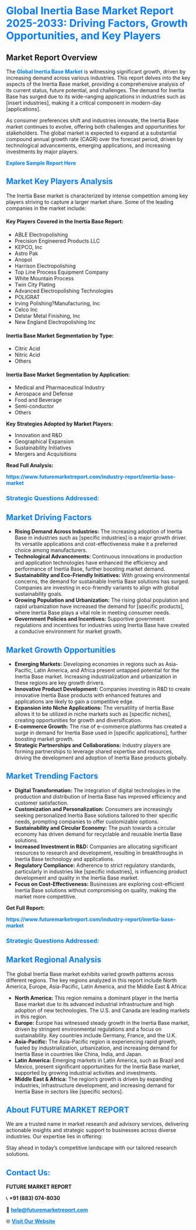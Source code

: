 <h1 style="color: #007BFF;">Global Inertia Base Market Report 2025-2033: Driving Factors, Growth Opportunities, and Key Players</h1>

<section id="overview">
<h2>Market Report Overview</h2>
<p>The <a href="https://www.futuremarketreport.com/industry-report/inertia-base-market" style="color: #007BFF; text-decoration: none;"><strong>Global Inertia Base Market</strong></a> is witnessing significant growth, driven by increasing demand across various industries. This report delves into the key aspects of the Inertia Base market, providing a comprehensive analysis of its current status, future potential, and challenges. The demand for Inertia Base has surged due to its wide-ranging applications in industries such as [insert industries], making it a critical component in modern-day [applications].</p>
<p>As consumer preferences shift and industries innovate, the Inertia Base market continues to evolve, offering both challenges and opportunities for stakeholders. The global market is expected to expand at a substantial compound annual growth rate (CAGR) over the forecast period, driven by technological advancements, emerging applications, and increasing investments by major players.</p>
</section>

<section id="overview">
<p><a href="https://www.futuremarketreport.com/request-sample/reportId=37686" style="color: #007BFF; text-decoration: none;"><strong>Explore Sample Report Here</strong></a></p>
</section>

<section id="key-players">
<h2 style="color: #007BFF;">Market Key Players Analysis</h2>
<p>The Inertia Base market is characterized by intense competition among key players striving to capture a larger market share. Some of the leading companies in the market include:</p>
<h4>Key Players Covered in the Inertia Base Report:</h4>
<ul><li>ABLE Electropolishing</li><li>Precision Engineered Products LLC</li><li>KEPCO, Inc</li><li>Astro Pak</li><li>Anopol</li><li>Harrison Electropolishing</li><li>Top Line Process Equipment Company</li><li>White Mountain Process</li><li>Twin City Plating</li><li>Advanced Electropolishing Technologies</li><li>POLIGRAT</li><li>Irving Polishing?Manufacturing, Inc</li><li>Celco Inc</li><li>Delstar Metal Finishing, Inc</li><li>New England Electropolishing Inc</li></ul>
<h4>Inertia Base Market Segmentation by Type:</h4>
<ul><li>Citric Acid</li><li>Nitric Acid</li><li>Others</li></ul>

<h4>Inertia Base Market Segmentation by Application:</h4>
<ul><li>Medical and Pharmaceutical Industry</li><li>Aerospace and Defense</li><li>Food and Beverage</li><li>Semi-conductor</li><li>Others</li></ul>
<p><strong>Key Strategies Adopted by Market Players:</strong></p>
<ul>
<li>Innovation and R&D</li>
<li>Geographical Expansion</li>
<li>Sustainability Initiatives</li>
<li>Mergers and Acquisitions</li>
</ul>
</section>

<section>
<p><strong>Read Full Analysis: </strong></p><a href="https://www.futuremarketreport.com/industry-report/inertia-base-market" style="color: #007BFF; text-decoration: none;"><strong>https://www.futuremarketreport.com/industry-report/inertia-base-market</strong></a>
<h3 style="color: #007BFF;">Strategic Questions Addressed:</h3>
</section>

<section id="driving-factors">
<h2 style="color: #007BFF;">Market Driving Factors</h2>
<ul>
<li><strong>Rising Demand Across Industries:</strong> The increasing adoption of Inertia Base in industries such as [specific industries] is a major growth driver. Its versatile applications and cost-effectiveness make it a preferred choice among manufacturers.</li>
<li><strong>Technological Advancements:</strong> Continuous innovations in production and application technologies have enhanced the efficiency and performance of Inertia Base, further boosting market demand.</li>
<li><strong>Sustainability and Eco-Friendly Initiatives:</strong> With growing environmental concerns, the demand for sustainable Inertia Base solutions has surged. Companies are investing in eco-friendly variants to align with global sustainability goals.</li>
<li><strong>Growing Population and Urbanization:</strong> The rising global population and rapid urbanization have increased the demand for [specific products], where Inertia Base plays a vital role in meeting consumer needs.</li>
<li><strong>Government Policies and Incentives:</strong> Supportive government regulations and incentives for industries using Inertia Base have created a conducive environment for market growth.</li>
</ul>
</section>

<section id="growth-opportunities">
<h2 style="color: #007BFF;">Market Growth Opportunities</h2>
<ul>
<li><strong>Emerging Markets:</strong> Developing economies in regions such as Asia-Pacific, Latin America, and Africa present untapped potential for the Inertia Base market. Increasing industrialization and urbanization in these regions are key growth drivers.</li>
<li><strong>Innovative Product Development:</strong> Companies investing in R&D to create innovative Inertia Base products with enhanced features and applications are likely to gain a competitive edge.</li>
<li><strong>Expansion into Niche Applications:</strong> The versatility of Inertia Base allows it to be utilized in niche markets such as [specific niches], creating opportunities for growth and diversification.</li>
<li><strong>E-commerce Growth:</strong> The rise of e-commerce platforms has created a surge in demand for Inertia Base used in [specific applications], further boosting market growth.</li>
<li><strong>Strategic Partnerships and Collaborations:</strong> Industry players are forming partnerships to leverage shared expertise and resources, driving the development and adoption of Inertia Base products globally.</li>
</ul>
</section>

<section id="trending-factors">
<h2 style="color: #007BFF;">Market Trending Factors</h2>
<ul>
<li><strong>Digital Transformation:</strong> The integration of digital technologies in the production and distribution of Inertia Base has improved efficiency and customer satisfaction.</li>
<li><strong>Customization and Personalization:</strong> Consumers are increasingly seeking personalized Inertia Base solutions tailored to their specific needs, prompting companies to offer customizable options.</li>
<li><strong>Sustainability and Circular Economy:</strong> The push towards a circular economy has driven demand for recyclable and reusable Inertia Base solutions.</li>
<li><strong>Increased Investment in R&D:</strong> Companies are allocating significant resources to research and development, resulting in breakthroughs in Inertia Base technology and applications.</li>
<li><strong>Regulatory Compliance:</strong> Adherence to strict regulatory standards, particularly in industries like [specific industries], is influencing product development and quality in the Inertia Base market.</li>
<li><strong>Focus on Cost-Effectiveness:</strong> Businesses are exploring cost-efficient Inertia Base solutions without compromising on quality, making the market more competitive.</li>
</ul>
</section>

<section>
<p><strong>Get Full Report: </strong></p><a href="https://www.futuremarketreport.com/industry-report/inertia-base-market" style="color: #007BFF; text-decoration: none;"><strong>https://www.futuremarketreport.com/industry-report/inertia-base-market</strong></a>
<h3 style="color: #007BFF;">Strategic Questions Addressed:</h3>
</section>


<section id="regional-analysis">
<h2 style="color: #007BFF;">Market Regional Analysis</h2>
<p>The global Inertia Base market exhibits varied growth patterns across different regions. The key regions analyzed in this report include North America, Europe, Asia-Pacific, Latin America, and the Middle East & Africa:</p>
<ul>
<li><strong>North America:</strong> This region remains a dominant player in the Inertia Base market due to its advanced industrial infrastructure and high adoption of new technologies. The U.S. and Canada are leading markets in this region.</li>
<li><strong>Europe:</strong> Europe has witnessed steady growth in the Inertia Base market, driven by stringent environmental regulations and a focus on sustainability. Key countries include Germany, France, and the U.K.</li>
<li><strong>Asia-Pacific:</strong> The Asia-Pacific region is experiencing rapid growth, fueled by industrialization, urbanization, and increasing demand for Inertia Base in countries like China, India, and Japan.</li>
<li><strong>Latin America:</strong> Emerging markets in Latin America, such as Brazil and Mexico, present significant opportunities for the Inertia Base market, supported by growing industrial activities and investments.</li>
<li><strong>Middle East & Africa:</strong> The region’s growth is driven by expanding industries, infrastructure development, and increasing demand for Inertia Base in sectors like [specific sectors].</li>
</ul>
</section>

<footer>
<h2 style="color: #007BFF;">About FUTURE MARKET REPORT</h2>
<p>We are a trusted name in market research and advisory services, delivering actionable insights and strategic support to businesses across diverse industries. Our expertise lies in offering:</p>

<p>Stay ahead in today’s competitive landscape with our tailored research solutions.</p>

<h2 style="color: #007BFF;">Contact Us:</h2>
<p><strong>FUTURE MARKET REPORT</strong></p>
<p>📞 <strong>+91 (883) 074-8030</strong></p>
<p>📧 <strong><a href="mailto:help@futuremarketreport.com" style="color: #007BFF;">help@futuremarketreport.com</a></strong></p>
<p>🌐 <strong><a href="https://www.futuremarketreport.com/" style="color: #007BFF;">Visit Our Website</a></strong></p>
</footer>